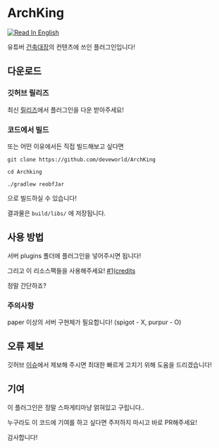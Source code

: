 # ArchKing
[![Read In English](https://img.shields.io/badge/Read_in-English-g)](README_ENG.md)

유튜버 [건축대장](https://www.youtube.com/@architecture_king)의 컨텐츠에 쓰인 플러그인입니다!

## 다운로드
### 깃허브 릴리즈
최신 [릴리즈](https://github.com/deveworld/ArchKing/releases/latest)에서 플러그인을 다운 받아주세요!

### 코드에서 빌드
또는 어떤 이유에서든 직접 빌드해보고 싶다면

```git clone https://github.com/deveworld/ArchKing```

```cd Archking```

```./gradlew reobfJar```

으로 빌드하실 수 있습니다!

결과물은 `build/libs/` 에 저장됩니다.

## 사용 방법
서버 plugins 폴더에 플러그인을 넣어주시면 됩니다!

그리고 이 리소스팩들을 사용해주세요! [#1](https://download.blog.naver.com/open/4edb52e2f7a3aa765ab5d9e9d3354b3d9cc63ad8ec/43GnCxcF3g5gH7NwpY7cECrYHNqRuJx9nLxNI5TM26rEzYDLEPl6LJghMe0y2C3rZOI90mAd3wVxKAdyKb4y9w/architecture_king_02_sukgo.zip)([credits](https://blog.naver.com/architecture_king/223205380529)

정말 간단하죠?

### 주의사항
paper 이상의 서버 구현체가 필요합니다! (spigot - X, purpur - O)

## 오류 제보
깃허브 [이슈](https://github.com/deveworld/ArchKing/issues)에서 제보해 주시면 최대한 빠르게 고치기 위해 도움을 드리겠습니다!

## 기여
이 플러그인은 정말 스파게티마냥 얽혀있고 구립니다..

누구라도 이 코드에 기여를 하고 싶다면 주저하지 마시고 바로 PR해주세요!

감사합니다!
